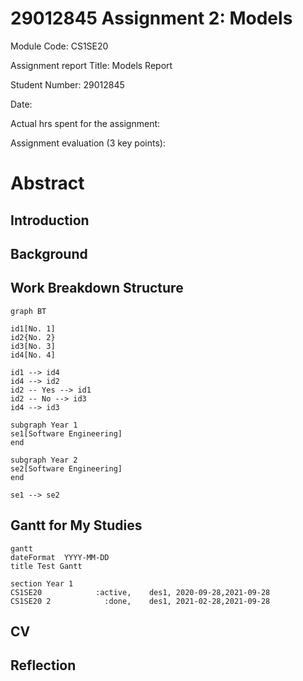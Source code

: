 # 29012845 Assignment 2: Models
Module Code: CS1SE20

Assignment report Title: Models Report

Student Number: 29012845

Date:

Actual hrs spent for the assignment:

Assignment evaluation (3 key points): 

# Abstract

## Introduction

## Background

## Work Breakdown Structure

```mermaid
graph BT

id1[No. 1]
id2{No. 2}
id3[No. 3]
id4[No. 4]

id1 --> id4
id4 --> id2
id2 -- Yes --> id1
id2 -- No --> id3
id4 --> id3

subgraph Year 1
se1[Software Engineering]
end

subgraph Year 2
se2[Software Engineering]
end

se1 --> se2
```

## Gantt for My Studies
```mermaid
gantt
dateFormat  YYYY-MM-DD
title Test Gantt

section Year 1
CS1SE20            :active,    des1, 2020-09-28,2021-09-28
CS1SE20 2            :done,    des1, 2021-02-28,2021-09-28
```

## CV

## Reflection
